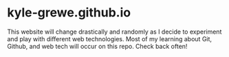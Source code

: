 # kyle-grewe.github.io

This website will change drastically and randomly as I decide to experiment and play with different web technologies. Most of my learning about Git, Github, and web tech will occur on this repo. Check back often!
